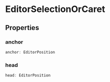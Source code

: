 # EditorSelectionOrCaret



## Properties

### anchor

```ts
anchor: EditorPosition
```



### head

```ts
head: EditorPosition
```



